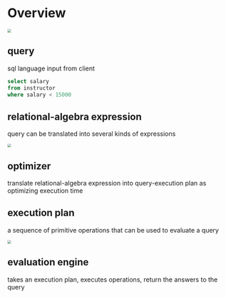 # Overview

<img src="C:\Users\jiaxi\Database\5Figures\QueryProcessing.png" style="zoom:50%;" />

## query

sql language input from client

```sql
select salary
from instructor
where salary < 15000
```



## relational-algebra expression

query can be translated into several kinds of expressions

<img src="C:\Users\jiaxi\Database\5Figures\Exp.png" style="zoom:50%;" />



## optimizer

translate relational-algebra expression into query-execution plan as optimizing execution time



## execution plan

a sequence of primitive operations that can be used to evaluate a query

<img src="C:\Users\jiaxi\Database\5Figures\plan.png" style="zoom:50%;" />



## evaluation engine

takes an execution plan, executes operations, return the answers to the query 